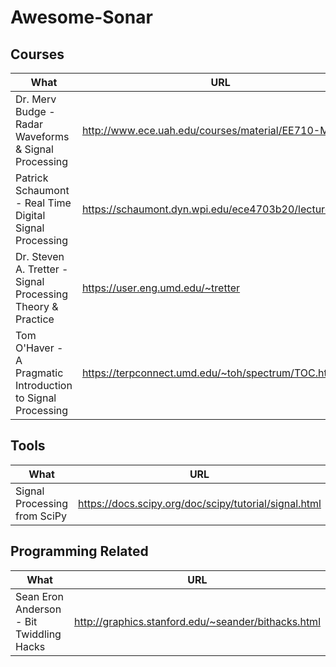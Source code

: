 # Awesome-Sonar

## Courses
What | URL
---|---
Dr. Merv Budge  - Radar Waveforms & Signal Processing        | http://www.ece.uah.edu/courses/material/EE710-Merv/
Patrick Schaumont - Real Time Digital Signal Processing      | https://schaumont.dyn.wpi.edu/ece4703b20/lectures.html
Dr. Steven A. Tretter - Signal Processing Theory  & Practice |  https://user.eng.umd.edu/~tretter
Tom O'Haver - A Pragmatic Introduction to Signal Processing  | https://terpconnect.umd.edu/~toh/spectrum/TOC.html

## Tools
What | URL
---|---
Signal Processing from SciPy                                | https://docs.scipy.org/doc/scipy/tutorial/signal.html

## Programming Related
What | URL
---|---
Sean Eron Anderson  - Bit Twiddling Hacks | http://graphics.stanford.edu/~seander/bithacks.html
